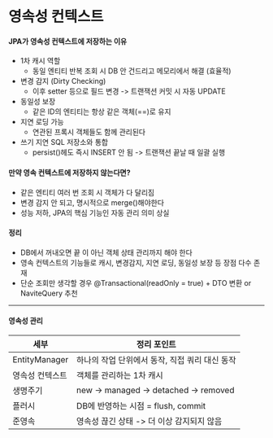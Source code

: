 # 영속성 컨텍스트



#### JPA가 영속성 컨텍스트에 저장하는 이유
+ 1차 캐시 역할
  + 동일 엔티티 반복 조회 시 DB 안 건드리고 메모리에서 해결 (효율적)
+ 변경 감지 (Dirty Checking)
  + 이후 setter 등으로 필드 변경 -> 트랜잭션 커밋 시 자동 UPDATE
+ 동일성 보장
  + 같은 ID의 엔티티는 항상 같은 객체(==)로 유지
+ 지연 로딩 가능
  + 연관된 프록시 객체들도 함께 관리된다
+ 쓰기 지연 SQL 저장소와 통합
  + persist()헤도 즉시 INSERT 안 됨 -> 트랜잭션 끝날 때 일괄 실행

#### 만약 영속 컨텍스트에 저장하지 않는다면?
+ 같은 엔티티 여러 번 조회 시 객체가 다 달리짐
+ 변경 감지 안 되고, 명시적으로 merge()해야한다
+ 성능 저하, JPA의 핵심 기능인 자동 관리 의미 상실

#### 정리
+ DB에서 꺼내오면 끝 이 아닌 객체 상태 관리까지 해야 한다
+ 영속 컨텍스트의 기능들로 캐시, 변경감지, 지연 로딩, 동일성 보장 등 장점 다수 존재
+ 단순 조회만 생각할 경우 @Transactional(readOnly = true) + DTO 변환 or NaviteQuery 추천

---

#### 영속성 관리
| 세부 | 정리 포인트 |
| --- | --- |
| EntityManager | 하나의 작업 단위에서 동작, 직접 쿼리 대신 동작 |
| 영속성 컨텍스트 | 객체를 관리하는 1차 캐시 |
| 생명주기 | new -> managed -> detached -> removed |
| 플러시 | DB에 반영하는 시점 = flush, commit |
| 준영속 | 영속성 끊긴 상태 -> 더 이상 감지되지 않음 |